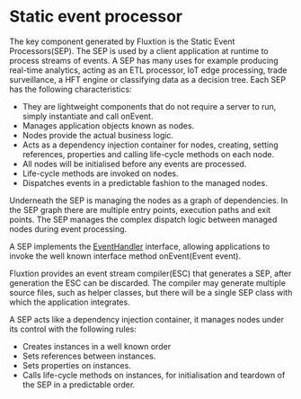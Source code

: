# Static event processor

The key component generated by Fluxtion is the Static Event Processors\(SEP\). The SEP is used by a client application at runtime to process streams of events. A SEP has many uses for example producing real-time analytics, acting as an ETL processor, IoT edge processing, trade surveillance, a HFT engine or classifying data as a decision tree. Each SEP has the following characteristics:

* They are lightweight components that do not require a server to run, simply instantiate and call onEvent.
* Manages application objects known as nodes.
* Nodes provide the actual business logic.
* Acts as a dependency injection container for nodes, creating, setting references, properties and calling life-cycle methods on each node.
* All nodes will be initialised before any events are processed.
* Life-cycle methods are invoked on nodes.
* Dispatches events in a predictable fashion to the managed nodes.

Underneath the SEP is managing the nodes as a graph of dependencies. In the SEP graph there are multiple entry points, execution paths and exit points. The SEP manages the complex dispatch logic between managed nodes during event processing. 

 A SEP implements the [EventHandler](https://github.com/v12technology/fluxtion/blob/master/api/src/main/java/com/fluxtion/runtime/lifecycle/EventHandler.java) interface, allowing applications to invoke the well known interface method onEvent\(Event event\).

 Fluxtion provides an event stream compiler\(ESC\) that generates a SEP, after generation the ESC  can be discarded. The compiler may generate multiple source files, such as helper classes, but there will be a single SEP class with which the application integrates.  

A SEP acts like a dependency injection container, it manages nodes under its control with the following rules:

* Creates instances in a well known order
* Sets references between instances.
* Sets properties on instances.
* Calls life-cycle methods on instances, for initialisation and teardown of the SEP in a predictable order.



